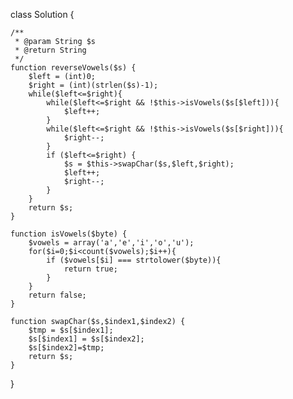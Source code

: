 class Solution {

    /**
     * @param String $s
     * @return String
     */
    function reverseVowels($s) {
        $left = (int)0;
        $right = (int)(strlen($s)-1);
        while($left<=$right){
            while($left<=$right && !$this->isVowels($s[$left])){
                $left++;
            }
            while($left<=$right && !$this->isVowels($s[$right])){
                $right--;
            }
            if ($left<=$right) {
                $s = $this->swapChar($s,$left,$right);
                $left++;
                $right--;
            }
        }
        return $s;
    }

    function isVowels($byte) {
        $vowels = array('a','e','i','o','u');
        for($i=0;$i<count($vowels);$i++){
            if ($vowels[$i] === strtolower($byte)){
                return true;
            }
        }
        return false;
    }

    function swapChar($s,$index1,$index2) {
        $tmp = $s[$index1];
        $s[$index1] = $s[$index2];
        $s[$index2]=$tmp;
        return $s;
    }
}